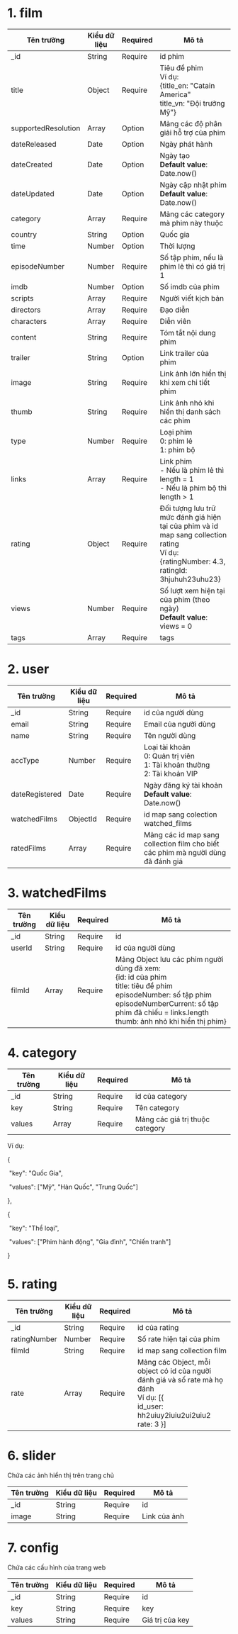 # 1. film

| Tên trường          | Kiểu dữ liệu | Required | Mô tả                                                        |
| ------------------- | ------------ | -------- | ------------------------------------------------------------ |
| _id                 | String       | Require  | id phim                                                      |
| title               | Object       | Require  | Tiêu đề phim<br />Ví dụ:<br />{title_en: "Catain America"<br />title_vn: "Đội trưởng Mỹ"} |
| supportedResolution | Array        | Option   | Mảng các độ phân giải hỗ trợ của phim                        |
| dateReleased        | Date         | Option   | Ngày phát hành                                               |
| dateCreated         | Date         | Option   | Ngày tạo<br />**Default value**: Date.now()                  |
| dateUpdated         | Date         | Option   | Ngày cập nhật phim<br />**Default value**: Date.now()        |
| category            | Array        | Require  | Mảng các category mà phim này thuộc                          |
| country             | String       | Option   | Quốc gia                                                     |
| time                | Number       | Option   | Thời lượng                                                   |
| episodeNumber       | Number       | Require  | Số tập phim, nếu là phim lẻ thì có giá trị 1                 |
| imdb                | Number       | Option   | Số imdb của phim                                             |
| scripts             | Array        | Require  | Người viết kịch bản                                          |
| directors           | Array        | Require  | Đạo diễn                                                     |
| characters          | Array        | Require  | Diễn viên                                                    |
| content             | String       | Require  | Tóm tắt nội dung phim                                        |
| trailer             | String       | Option   | Link trailer của phim                                        |
| image               | String       | Require  | Link ảnh lớn hiển thị khi xem chi tiết phim                  |
| thumb               | String       | Require  | Link ảnh nhỏ khi hiển thị danh sách các phim                 |
| type                | Number       | Require  | Loại phim<br />0: phim lẻ<br />1: phim bộ                    |
| links               | Array        | Require  | Link phim<br />- Nếu là phim lẻ thì length = 1<br />- Nếu là phim bộ thì length > 1 |
| rating              | Object       | Require  | Đối tượng lưu trữ mức đánh giá hiện tại của phim và id map sang collection rating<br />Ví dụ:<br />{ratingNumber: 4.3,<br />ratingId: 3hjuhuh23uhu23} |
| views               | Number       | Require  | Số lượt xem hiện tại của phim (theo ngày)<br />**Default value**: views = 0 |
| tags                | Array        | Require  | tags                                                         |

# 2. user

| Tên trường     | Kiểu dữ liệu | Required | Mô tả                                                        |
| -------------- | ------------ | -------- | ------------------------------------------------------------ |
| _id            | String       | Require  | id của người dùng                                            |
| email          | String       | Require  | Email của người dùng                                         |
| name           | String       | Require  | Tên người dùng                                               |
| accType        | Number       | Require  | Loại tài khoản<br />0: Quản trị viên<br />1: Tài khoản thường<br />2: Tài khoản VIP |
| dateRegistered | Date         | Require  | Ngày đăng ký tài khoản<br />**Default value**: Date.now()    |
| watchedFilms   | ObjectId     | Require  | id map sang colection watched_films                          |
| ratedFilms     | Array        | Require  | Mảng các id map sang collection film cho biết các phim mà người dùng đã đánh giá |

# 3. watchedFilms

| Tên trường | Kiểu dữ liệu | Required | Mô tả                                                        |
| ---------- | ------------ | -------- | ------------------------------------------------------------ |
| _id        | String       | Require  | id                                                           |
| userId     | String       | Require  | id của người dùng                                            |
| filmId     | Array        | Require  | Mảng Object lưu các phim người dùng đã xem:<br />{id: id của phim<br />title: tiêu đề phim<br />episodeNumber: số tập phim<br />episodeNumberCurrent: số tập phim đã chiếu = links.length<br />thumb: ảnh nhỏ khi hiển thị phim} |

# 4. category

| Tên trường | Kiểu dữ liệu | Required | Mô tả                           |
| ---------- | ------------ | -------- | ------------------------------- |
| _id        | String       | Require  | id của category                 |
| key        | String       | Require  | Tên category                    |
| values     | Array        | Require  | Mảng các giá trị thuộc category |

Ví dụ:

{

​	"key": "Quốc Gia",

​	"values": ["Mỹ", "Hàn Quốc", "Trung Quốc"]

},

{

​	"key": "Thể loại",

​	"values": ["Phim hành động", "Gia đình", "Chiến tranh"]

}

# 5. rating

| Tên trường   | Kiểu dữ liệu | Required | Mô tả                                                        |
| ------------ | ------------ | -------- | ------------------------------------------------------------ |
| _id          | String       | Require  | id của rating                                                |
| ratingNumber | Number       | Require  | Số rate hiện tại của phim                                    |
| filmId       | String       | Require  | id map sang collection film                                  |
| rate         | Array        | Require  | Mảng các  Object, mỗi object có id của người đánh giá và số rate mà họ đánh<br />Ví dụ: [{<br />id_user: hh2uiuy2iuiu2ui2uiu2<br />rate: 3 }] |

# 6. slider

Chứa các ảnh hiển thị trên trang chủ

| Tên trường | Kiểu dữ liệu | Required | Mô tả        |
| ---------- | ------------ | -------- | ------------ |
| _id        | String       | Require  | id           |
| image      | String       | Require  | Link của ảnh |

# 7. config

Chứa các cấu hình của trang web

| Tên trường | Kiểu dữ liệu | Required | Mô tả           |
| ---------- | ------------ | -------- | --------------- |
| _id        | String       | Require  | id              |
| key        | String       | Require  | key             |
| values     | String       | Require  | Giá trị của key |

